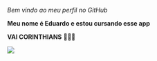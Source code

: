 _Bem vindo ao meu perfil no GitHub_

**Meu nome é Eduardo e estou cursando esse app**

**VAI CORINTHIANS** 🖤🤍🦅

![](https://media1.tenor.com/m/s1bdw4t67GAAAAAd/cavalinho-corinthians.gif)
